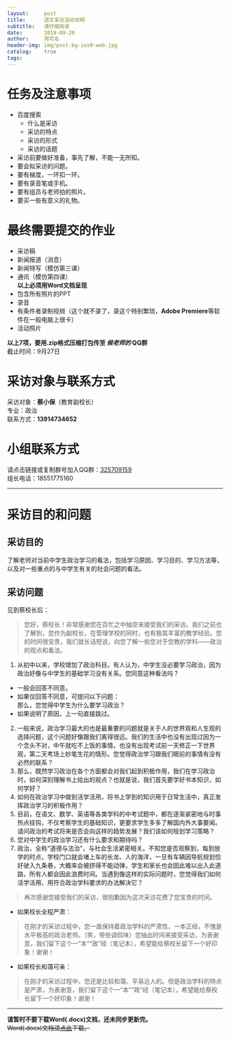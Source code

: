 ```yaml
---
layout:     post
title:      语文采访活动说明
subtitle:   请仔细阅读
date:       2019-09-20
author:     周可名
header-img: img/post-bg-ios9-web.jpg
catalog:    true
tags:
---
```

**任务及注意事项**
=======
* 百度搜索  
  * 什么是采访  
  * 采访的特点  
  * 采访的形式  
  * 采访的话题  
* 采访前要做好准备，事先了解，不能一无所知。  
* 要会拟采访的问题。  
* 要有梯度，一环扣一环。  
* 要有录音笔或手机。  
* 要有组员与老师拍的照片。  
* 要买一些有意义的礼物。  

**最终需要提交的作业**
=======
* 采访稿  
* 新闻报道（消息）  
* 新闻特写（模仿第三课）
* 通讯（模仿第四课）  
**以上必须用Word文档呈现**  
* 包含所有照片的PPT  
* 录音  
* 有条件者录制视频（这个就不录了，录这个特别繁琐，**Adobe Premiere**等软件在一般电脑上很卡）  
* 活动照片

**以上7项，要用.zip格式压缩打包传至 _侯老师的_ QQ群**  
截止时间：9月27日

**采访对象与联系方式**
=======
采访对象：**蔡小保**（教育副校长）  
专业：政治  
联系方式：**13914734652**

**小组联系方式**
=======
请点击链接或复制群号加入QQ群：[325709159](https://jq.qq.com/?_wv=1027&k=55jYsyY/)  
组长电话：18551775160

---

**采访目的和问题**
=======
## 采访目的
了解老师对当前中学生政治学习的看法，包括学习原因、学习目的、学习方法等，以及对一些重点的与中学生有关的社会问题的看法。

## 采访问题
见到蔡校长后：  
> 您好，蔡校长！非常感谢您在百忙之中抽空来接受我们的采访。我们之前也了解到，您作为副校长，在管理学校的同时，也有极其丰富的教学经验。您的时间很宝贵，我们就长话短说，向您了解一些您对于您教的学科——政治的观点和看法。  

1. 从初中以来，学校增加了政治科目。有人认为，中学生没必要学习政治，因为政治好像与中学生的基础学习没有关系。您同意这种看法吗？  
  * 一般会回答不同意。  
  * 如果仅回答不同意，可提问以下问题：  
    那么，您觉得中学生为什么要学习政治？  
  * 如果说明了原因，上一句直接跳过。  
2. 	一般来说，政治学习最大的也是最重要的问题就是关于人的世界观和人生观的选择问题，这个问题好像跟我们离得很远。我们的生活中也没有出现过因为一个念头不对，中午就吃不上饭的事情，也没有出现考试前一天修正一下世界观，第二天考场上妙笔生花的情形。您觉得政治学习跟我们眼前的事情有没有必然的联系？  
3. 那么，既然学习政治在各个方面都会对我们起到积极作用，我们在学习政治时，如何深刻理解书上给出的观点？也就是说，我们首先要学好书本知识，如何学好？
4. 如何在政治学习中做到活学活用，将书上学到的知识用于日常生活中，真正发挥政治学习的积极作用？  
5. 目前，在语文、数学、英语等各类学科的中考试题中，都在逐渐紧密地与时事热点挂钩，不仅考察学生的基础知识，更要求学生多多了解国内外大事要闻。请问政治的考试将来是否会向这样的趋势发展？我们该如何规划学习策略？  
6. 您对中学生的政治学习还有什么要求和期待吗？  
7. 政治，全称“道德与法治”，与社会生活紧密相关。不知您是否观察到，每到放学的时点，学校门口就会堵上车的长龙、人的海洋，一旦有车辆因导航规划恰好驶入九条巷，大概率会被挤得不能动弹，学生和家长也会因此难以出入此道路，所有人都会因此浪费时间。当遇到像这样的实际问题时，您觉得我们如何活学活用，用符合政治学科要求的办法解决它？  

> 再次感谢您接受我们的采访，很抱歉因为这次采访花费了您宝贵的时间。
  
* 如果校长全程严肃：  
> 在刚才的采访过程中，您一直保持着政治学科的严肃性，一本正经，不愧是水平极高的政治老师。（笑，带些调侃味）您抽出时间来接受采访，为表谢意，我们留下这个一“本”“政”经（笔记本），希望能给蔡校长留下一个好印象！谢谢！

* 如果校长和蔼可亲：  
> 在刚才的采访过程中，您还是比较和蔼、平易近人的。但是政治学科的特点是严肃，为表谢意，我们留下这个一“本”“政”经（笔记本），希望能给蔡校长留下一个好印象！谢谢！

---

**请暂时不要下载Word(.docx)文档，还未同步更新完。**  
~~Word(.docx)文档请[点此](https://zhoukeming01.github.io/netdisk/采访目的和问题.docx)下载。~~